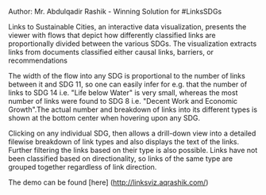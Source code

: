 Author: Mr. Abdulqadir Rashik -  Winning Solution for #LinksSDGs

Links to Sustainable Cities, an interactive data visualization, presents the viewer with flows that depict how differently classified links are proportionally divided between the various SDGs. The visualization extracts links from documents classified either causal links, barriers, or recommendations

The width of the flow into any SDG is proportional to the number of links between it and SDG 11, so one can easily infer for e.g. that the number of links to SDG 14 i.e. "Life below Water" is very small, whereas the most number of links were found to SDG 8 i.e. "Decent Work and Economic Growth".The actual number and breakdown of links into its different types is shown at the bottom center when hovering upon any SDG. 

Clicking on any individual SDG, then allows a drill-down view into a detailed filewise breakdown of link types and also displays the text of the links. Further filtering the links based on their type is also possible. Links have not been classified based on directionality, so links of the same type are grouped together regardless of link direction. 

The demo can be found [here] (http://linksviz.aqrashik.com/)
